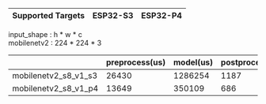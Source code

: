 | Supported Targets | ESP32-S3 | ESP32-P4 |
| ----------------- | -------- | -------- |


input_shape : h * w * c  
mobilenetv2 : 224 * 224 * 3  

|                          | preprocess(us) | model(us)   | postprocess(us) |
|--------------------------|----------------|-------------|-----------------|
| mobilenetv2_s8_v1_s3     | 26430          | 1286254     | 1187            |
| mobilenetv2_s8_v1_p4     | 13649          | 350109      | 686             |